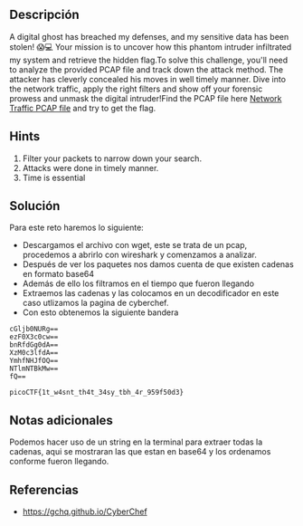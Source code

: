 ## **Descripción**
A digital ghost has breached my defenses, and my sensitive data has been stolen! 😱💻 Your mission is to uncover how this phantom intruder infiltrated my system and retrieve the hidden flag.To solve this challenge, you'll need to analyze the provided PCAP file and track down the attack method. The attacker has cleverly concealed his moves in well timely manner. Dive into the network traffic, apply the right filters and show off your forensic prowess and unmask the digital intruder!Find the PCAP file here [Network Traffic PCAP file](https://challenge-files.picoctf.net/c_verbal_sleep/a917f567b9cc0f1a730a7801b309955df4d2234a8114326857b9759e9e5d0453/myNetworkTraffic.pcap) and try to get the flag.
## Hints
1. Filter your packets to narrow down your search.
2. Attacks were done in timely manner.
3. Time is essential
## **Solución** 
Para este reto haremos lo siguiente:
- Descargamos el archivo con wget, este se trata de un pcap, procedemos a abrirlo con wireshark y comenzamos a analizar.
- Después de ver los paquetes nos damos cuenta de que existen cadenas en formato base64
- Además de ello los filtramos en el tiempo que fueron llegando
- Extraemos las cadenas y las colocamos en un decodificador en este caso utlizamos la pagina de cyberchef.
- Con esto obtenemos la siguiente bandera
```
cGljb0NURg==
ezF0X3c0cw==
bnRfdGg0dA==
XzM0c3lfdA==
YmhfNHJfOQ==
NTlmNTBkMw==
fQ==

picoCTF{1t_w4snt_th4t_34sy_tbh_4r_959f50d3}

```

## **Notas adicionales**
Podemos hacer uso de un string en la terminal para extraer todas la cadenas, aqui se mostraran las que estan en base64 y los ordenamos conforme fueron llegando.

## **Referencias**
- https://gchq.github.io/CyberChef